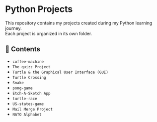 # Python Projects

This repository contains my projects created during my Python learning journey.  
Each project is organized in its own folder.

## 📁 Contents

- `coffee-machine` 
- `The quizz Project`
- `Turtle & the Graphical User Interface (GUI)`
- `Turtle Crossing`
- `Snake`
- `pong-game`
- `Etch-A-Sketch App`
- `turtle-race`
- `US-states-game`
- `Mail Merge Project`
- `NATO Alphabet`
  
  
